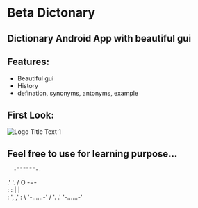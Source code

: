 # Beta Dictonary

## Dictionary Android App with beautiful gui


## Features: ##
* Beautiful gui
* History
* defination, synonyms, antonyms, example



## First Look: ##

![](https://github.com/Helium-He/MyDictonary/blob/master/raw/screenshots.png "Logo Title Text 1")


## Feel free to use for learning purpose... 
      -""""""-.
   .'          '.
  /   O    -=-   \
 :                :
 |                |  
 : ',          ,' :
  \  '-......-'  /
   '.          .'
     '-......-'







